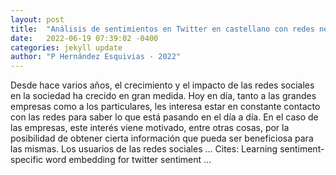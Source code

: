 ```yaml
---
layout: post
title:  "Análisis de sentimientos en Twitter en castellano con redes neuronales recurrentes LSTM"
date:   2022-06-19 07:39:02 -0400
categories: jekyll update
author: "P Hernández Esquivias - 2022"
---
```

Desde hace varios años, el crecimiento y el impacto de las redes sociales en la sociedad ha crecido en gran medida. Hoy en día, tanto a las grandes empresas como a los particulares, les interesa estar en constante contacto con las redes para saber lo que está pasando en el día a día. En el caso de las empresas, este interés viene motivado, entre otras cosas, por la posibilidad de obtener cierta información que pueda ser beneficiosa para las mismas. Los usuarios de las redes sociales …
Cites: ‪Learning sentiment-specific word embedding for twitter sentiment …‬  